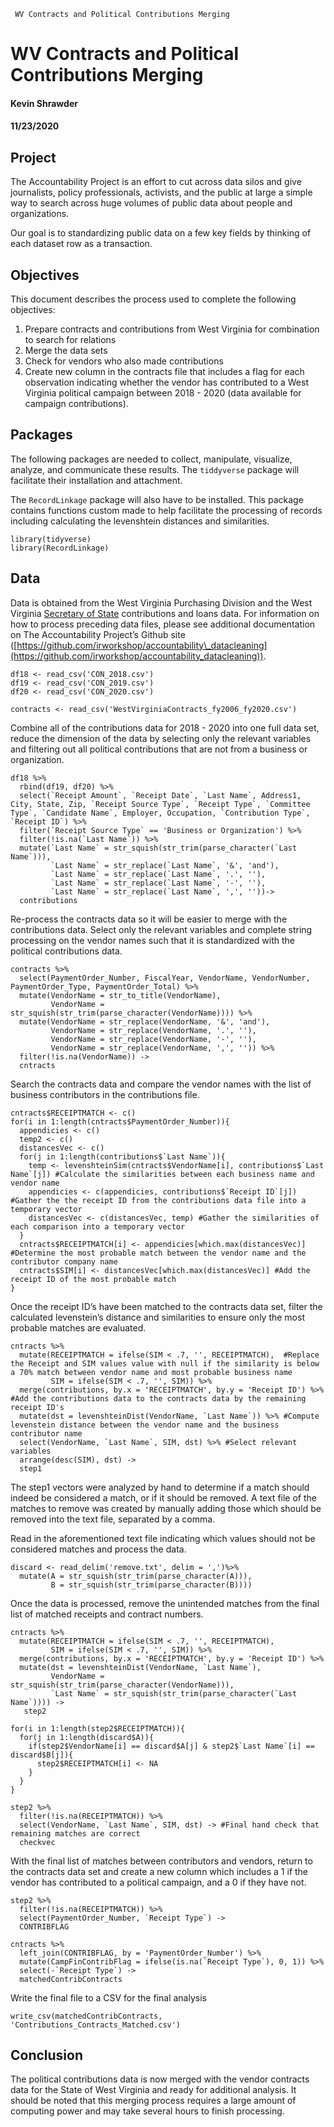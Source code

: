      WV Contracts and Political Contributions Merging

WV Contracts and Political Contributions Merging
================================================

#### Kevin Shrawder

#### 11/23/2020

## Project

The Accountability Project is an effort to cut across data silos and give journalists, policy professionals, activists, and the public at large a simple way to search across huge volumes of public data about people and organizations.

Our goal is to standardizing public data on a few key fields by thinking of each dataset row as a transaction.

## Objectives

This document describes the process used to complete the following objectives:

1.  Prepare contracts and contributions from West Virginia for combination to search for relations
2.  Merge the data sets
3.  Check for vendors who also made contributions
4.  Create new column in the contracts file that includes a flag for each observation indicating whether the vendor has contributed to a West Virginia political campaign between 2018 - 2020 (data available for campaign contributions).

## Packages

The following packages are needed to collect, manipulate, visualize, analyze, and communicate these results. The `tiddyverse` package will facilitate their installation and attachment.

The `RecordLinkage` package will also have to be installed. This package contains functions custom made to help facilitate the processing of records including calculating the levenshtein distances and similarities.

    library(tidyverse)
    library(RecordLinkage)

## Data

Data is obtained from the West Virginia Purchasing Division and the West Virginia [Secretary of State](https://cfrs.wvsos.gov/#/dataDownload) contributions and loans data. For information on how to process preceding data files, please see additional documentation on The Accountability Project’s Github site ([https://github.com/irworkshop/accountability\_datacleaning](https://github.com/irworkshop/accountability_datacleaning)).

    df18 <- read_csv('CON_2018.csv')
    df19 <- read_csv('CON_2019.csv')
    df20 <- read_csv('CON_2020.csv')
    
    contracts <- read_csv('WestVirginiaContracts_fy2006_fy2020.csv')

Combine all of the contributions data for 2018 - 2020 into one full data set, reduce the dimension of the data by selecting only the relevant variables and filtering out all political contributions that are not from a business or organization.

    df18 %>%
      rbind(df19, df20) %>%
      select(`Receipt Amount`, `Receipt Date`, `Last Name`, Address1, City, State, Zip, `Receipt Source Type`, `Receipt Type`, `Committee Type`, `Candidate Name`, Employer, Occupation, `Contribution Type`, `Receipt ID`) %>%
      filter(`Receipt Source Type` == 'Business or Organization') %>%
      filter(!is.na(`Last Name`)) %>%
      mutate(`Last Name` = str_squish(str_trim(parse_character(`Last Name`))),
             `Last Name` = str_replace(`Last Name`, '&', 'and'),
             `Last Name` = str_replace(`Last Name`, '.', ''),
             `Last Name` = str_replace(`Last Name`, '-', ''),
             `Last Name` = str_replace(`Last Name`, ',', ''))->
      contributions

Re-process the contracts data so it will be easier to merge with the contributions data. Select only the relevant variables and complete string processing on the vendor names such that it is standardized with the political contributions data.

    contracts %>%
      select(PaymentOrder_Number, FiscalYear, VendorName, VendorNumber, PaymentOrder_Type, PaymentOrder_Total) %>%
      mutate(VendorName = str_to_title(VendorName),
             VendorName = str_squish(str_trim(parse_character(VendorName)))) %>%
      mutate(VendorName = str_replace(VendorName, '&', 'and'),
             VendorName = str_replace(VendorName, '.', ''),
             VendorName = str_replace(VendorName, '-', ''),
             VendorName = str_replace(VendorName, ',', '')) %>%
      filter(!is.na(VendorName)) ->
      cntracts

Search the contracts data and compare the vendor names with the list of business contributors in the contributions file.

    cntracts$RECEIPTMATCH <- c()
    for(i in 1:length(cntracts$PaymentOrder_Number)){
      appendicies <- c()
      temp2 <- c()
      distancesVec <- c()
      for(j in 1:length(contributions$`Last Name`)){
        temp <- levenshteinSim(cntracts$VendorName[i], contributions$`Last Name`[j]) #Calculate the similarities between each business name and vendor name
        appendicies <- c(appendicies, contributions$`Receipt ID`[j]) #Gather the the receipt ID from the contributions data file into a temporary vector
        distancesVec <- c(distancesVec, temp) #Gather the similarities of each comparison into a temporary vector
      }
      cntracts$RECEIPTMATCH[i] <- appendicies[which.max(distancesVec)] #Determine the most probable match between the vendor name and the contributor company name
      cntracts$SIM[i] <- distancesVec[which.max(distancesVec)] #Add the receipt ID of the most probable match 
    }

Once the receipt ID’s have been matched to the contracts data set, filter the calculated levenstein’s distance and similarities to ensure only the most probable matches are evaluated.

    cntracts %>%
      mutate(RECEIPTMATCH = ifelse(SIM < .7, '', RECEIPTMATCH),  #Replace the Receipt and SIM values value with null if the similarity is below a 70% match between vendor name and most probable business name
             SIM = ifelse(SIM < .7, '', SIM)) %>%
      merge(contributions, by.x = 'RECEIPTMATCH', by.y = 'Receipt ID') %>% #Add the contributions data to the contracts data by the remaining receipt ID's
      mutate(dst = levenshteinDist(VendorName, `Last Name`)) %>% #Compute levenstein distance between the vendor name and the business contributor name
      select(VendorName, `Last Name`, SIM, dst) %>% #Select relevant variables
      arrange(desc(SIM), dst) ->
      step1

The step1 vectors were analyzed by hand to determine if a match should indeed be considered a match, or if it should be removed. A text file of the matches to remove was created by manually adding those which should be removed into the text file, separated by a comma.

Read in the aforementioned text file indicating which values should not be considered matches and process the data.

    discard <- read_delim('remove.txt', delim = ',')%>% 
      mutate(A = str_squish(str_trim(parse_character(A))),
             B = str_squish(str_trim(parse_character(B))))

Once the data is processed, remove the unintended matches from the final list of matched receipts and contract numbers.

    cntracts %>%
      mutate(RECEIPTMATCH = ifelse(SIM < .7, '', RECEIPTMATCH),
             SIM = ifelse(SIM < .7, '', SIM)) %>%
      merge(contributions, by.x = 'RECEIPTMATCH', by.y = 'Receipt ID') %>%
      mutate(dst = levenshteinDist(VendorName, `Last Name`),
             VendorName = str_squish(str_trim(parse_character(VendorName))),
             `Last Name` = str_squish(str_trim(parse_character(`Last Name`)))) ->
       step2
    
    for(i in 1:length(step2$RECEIPTMATCH)){
      for(j in 1:length(discard$A)){
        if(step2$VendorName[i] == discard$A[j] & step2$`Last Name`[i] == discard$B[j]){
          step2$RECEIPTMATCH[i] <- NA
        }
      }
    }
    
    step2 %>%
      filter(!is.na(RECEIPTMATCH)) %>%
      select(VendorName, `Last Name`, SIM, dst) -> #Final hand check that remaining matches are correct
      checkvec

With the final list of matches between contributors and vendors, return to the contracts data set and create a new column which includes a 1 if the vendor has contributed to a political campaign, and a 0 if they have not.

    step2 %>%
      filter(!is.na(RECEIPTMATCH)) %>%
      select(PaymentOrder_Number, `Receipt Type`) ->
      CONTRIBFLAG
    
    cntracts %>%
      left_join(CONTRIBFLAG, by = 'PaymentOrder_Number') %>%
      mutate(CampFinContribFlag = ifelse(is.na(`Receipt Type`), 0, 1)) %>%
      select(-`Receipt Type`) ->
      matchedContribContracts

Write the final file to a CSV for the final analysis

    write_csv(matchedContribContracts, 'Contributions_Contracts_Matched.csv')

## Conclusion

The political contributions data is now merged with the vendor contracts data for the State of West Virginia and ready for additional analysis. It should be noted that this merging process requires a large amount of computing power and may take several hours to finish processing.

